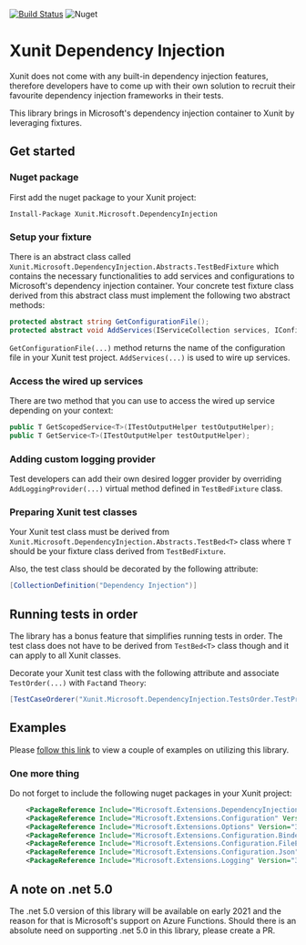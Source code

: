 [![Build Status](https://dev.azure.com/umplify/Grain/_apis/build/status/Umplify.xunit-dependency-injection?branchName=main)](https://dev.azure.com/umplify/Grain/_build/latest?definitionId=17&branchName=main)
![Nuget](https://img.shields.io/nuget/v/Xunit.Microsoft.DependencyInjection)

# Xunit Dependency Injection
Xunit does not come with any built-in dependency injection features, therefore developers have to come up with their own solution to recruit their favourite dependency injection frameworks in their tests.

This library brings in Microsoft's dependency injection container to Xunit by leveraging fixtures.

## Get started

### Nuget package
First add the nuget package to your Xunit project:

```
Install-Package Xunit.Microsoft.DependencyInjection
```

### Setup your fixture

There is an abstract class called ```Xunit.Microsoft.DependencyInjection.Abstracts.TestBedFixture``` which contains the necessary functionalities to add services and configurations to Microsoft's dependency injection container. Your concrete test fixture class derived from this abstract class must implement the following two abstract methods:

```csharp
protected abstract string GetConfigurationFile();
protected abstract void AddServices(IServiceCollection services, IConfiguration configuration);
```

```GetConfigurationFile(...)``` method returns the name of the configuration file in your Xunit test project. ```AddServices(...)``` is used to wire up services.

### Access the wired up services
There are two method that you can use to access the wired up service depending on your context:

```csharp
public T GetScopedService<T>(ITestOutputHelper testOutputHelper);
public T GetService<T>(ITestOutputHelper testOutputHelper);
```

### Adding custom logging provider
Test developers can add their own desired logger provider by overriding ```AddLoggingProvider(...)``` virtual method defined in ```TestBedFixture``` class.

### Preparing Xunit test classes
Your Xunit test class must be derived from ```Xunit.Microsoft.DependencyInjection.Abstracts.TestBed<T>``` class where ```T``` should be your fixture class derived from ```TestBedFixture```.

Also, the test class should be decorated by the following attribute:

```csharp
[CollectionDefinition("Dependency Injection")]
```

## Running tests in order
The library has a bonus feature that simplifies running tests in order. The test class does not have to be derived from ```TestBed<T>``` class though and it can apply to all Xunit classes.

Decorate your Xunit test class with the following attribute and associate ```TestOrder(...)``` with ```Fact```and ```Theory```:

```csharp
[TestCaseOrderer("Xunit.Microsoft.DependencyInjection.TestsOrder.TestPriorityOrderer", "Xunit.Microsoft.DependencyInjection")]
```

## Examples
Please [follow this link](https://github.com/Umplify/xunit-dependency-injection/tree/main/examples/Xunit.Microsoft.DependencyInjection.ExampleTests) to view a couple of examples on utilizing this library.

### One more thing
Do not forget to include the following nuget packages in your Xunit project:

```xml
    <PackageReference Include="Microsoft.Extensions.DependencyInjection" Version="3.1.10" />
    <PackageReference Include="Microsoft.Extensions.Configuration" Version="3.1.10" />
    <PackageReference Include="Microsoft.Extensions.Options" Version="3.1.10" />
    <PackageReference Include="Microsoft.Extensions.Configuration.Binder" Version="3.1.10" />
    <PackageReference Include="Microsoft.Extensions.Configuration.FileExtensions" Version="3.1.10" />
    <PackageReference Include="Microsoft.Extensions.Configuration.Json" Version="3.1.10" />
    <PackageReference Include="Microsoft.Extensions.Logging" Version="3.1.10" />
```

## A note on .net 5.0
The .net 5.0 version of this library will be available on early 2021 and the reason for that is Microsoft's support on Azure Functions. Should there is an absolute need on supporting .net 5.0 in this library, please create a PR.
